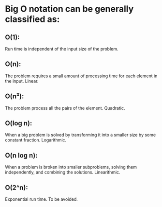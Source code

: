 # Big O notation can be generally classified as:

## O(1):

Run time is independent of the input size of the problem.

## O(n):

The problem requires a small amount of processing time for each element in the input. Linear.

## O(n²):

The problem process all the pairs of the element. Quadratic.

## O(log n):

When a big problem is solved by transforming it into a smaller size by some constant fraction. Logarithmic.

## O(n log n):

When a problem is broken into smaller subproblems, solving them independently, and combining the solutions. Linearithmic.

## O(2^n):

Exponential run time. To be avoided.
